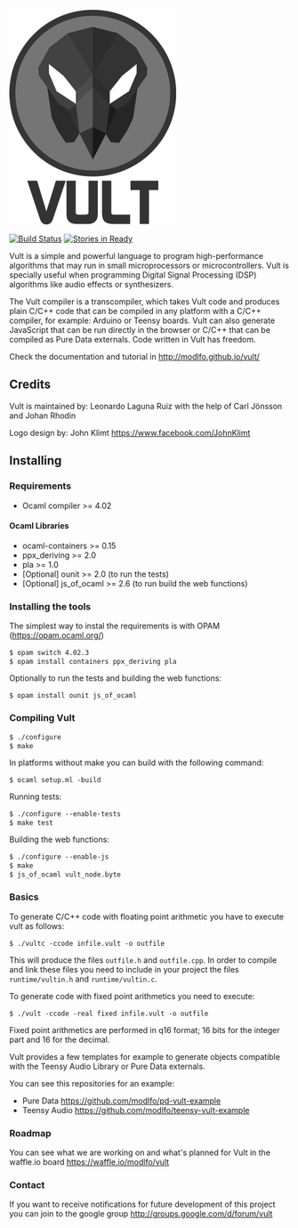 ![Vult](/other/Images/Vult.png?raw=true "Vult")

[![Build Status](https://travis-ci.org/modlfo/vult.svg?branch=master)](https://travis-ci.org/modlfo/vult) [![Stories in Ready](https://badge.waffle.io/modlfo/vult.svg?label=ready&title=Ready)](http://waffle.io/modlfo/vult)

Vult is a simple and powerful language to program high-performance algorithms that may run in small microprocessors or microcontrollers. Vult is specially useful when programming Digital Signal Processing (DSP) algorithms like audio effects or synthesizers.

The Vult compiler is a transcompiler, which takes Vult code and produces plain C/C++ code that can be compiled in any platform with a C/C++ compiler, for example: Arduino or Teensy boards. Vult can also generate JavaScript that can be run directly in the browser or C/C++ that can be compiled as Pure Data externals. Code written in Vult has freedom.

Check the documentation and tutorial in http://modlfo.github.io/vult/

## Credits

Vult is maintained by: Leonardo Laguna Ruiz with the help of Carl Jönsson and Johan Rhodin

Logo design by: John Klimt https://www.facebook.com/JohnKlimt

## Installing

### Requirements

- Ocaml compiler >= 4.02

#### Ocaml Libraries

- ocaml-containers >= 0.15
- ppx_deriving >= 2.0
- pla >= 1.0
- [Optional] ounit >= 2.0 (to run the tests)
- [Optional] js_of_ocaml >= 2.6 (to run build the web functions)

### Installing the tools
 The simplest way to instal the requirements is with OPAM (https://opam.ocaml.org/)
```
$ opam switch 4.02.3
$ opam install containers ppx_deriving pla
```
Optionally to run the tests and building the web functions:
```
$ opam install ounit js_of_ocaml
```
### Compiling Vult
```
$ ./configure
$ make
```
In platforms without make you can build with the following command:
```
$ ocaml setup.ml -build
```
Running tests:
```
$ ./configure --enable-tests
$ make test
```
Building the web functions:
```
$ ./configure --enable-js
$ make
$ js_of_ocaml vult_node.byte
```
### Basics

To generate C/C++ code with floating point arithmetic you have to execute vult as follows:

```
$ ./vultc -ccode infile.vult -o outfile
```

This will produce the files `outfile.h` and `outfile.cpp`. In order to compile and link these files you need to include in your project the files `runtime/vultin.h` and `runtime/vultin.c`.

To generate code with fixed point arithmetics you need to execute:
```
$ ./vult -ccode -real fixed infile.vult -o outfile
```

Fixed point arithmetics are performed in q16 format; 16 bits for the integer part and 16 for the decimal.

Vult provides a few templates for example to generate objects compatible with the Teensy Audio Library or Pure Data externals.

You can see this repositories for an example:

- Pure Data https://github.com/modlfo/pd-vult-example
- Teensy Audio https://github.com/modlfo/teensy-vult-example

### Roadmap

You can see what we are working on and what's planned for Vult in the waffle.io board https://waffle.io/modlfo/vult

### Contact

If you want to receive notifications for future development of this project you can join to the google group http://groups.google.com/d/forum/vult


